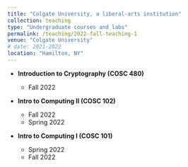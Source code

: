 ```yaml
---
title: "Colgate University, a liberal-arts institution"
collection: teaching
type: "Undergraduate courses and labs"
permalink: /teaching/2022-fall-teaching-1
venue: "Colgate University"
# date: 2021-2022
location: "Hamilton, NY"
---
```


<!-- My teaching experience at Colgate University, an undergraduate liberal-arts institution with a 5 course teaching load, includes:  -->

- **Introduction to Cryptography (COSC 480)**
    - Fall 2022

- **Intro to Computing II (COSC 102)**
    - Fall 2022
    - Spring 2022

- **Intro to Computing I (COSC 101)**
    - Spring 2022
    - Fall 2022
